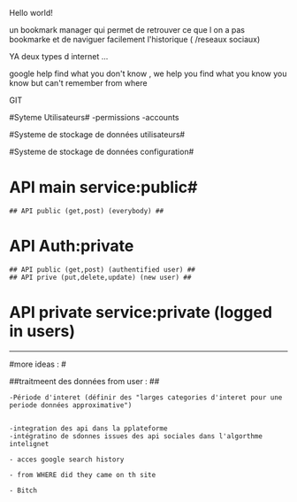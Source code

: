 Hello world!

un bookmark manager qui permet de retrouver ce que l on a pas bookmarke et de naviguer facilement l'historique ( /reseaux sociaux)


YA deux types d internet ...

google help find what you don't know , we help you find what you know you know but can't remember from where

GIT

#Syteme Utilisateurs#
-permissions
-accounts



#Systeme de stockage de données utilisateurs#

#Systeme de stockage de données configuration#


# API main service:public#
	## API public (get,post) (everybody) ##



# API Auth:private #
	## API public (get,post) (authentified user) ##
	## API prive (put,delete,update) (new user) ##



# API private service:private (logged in users) #





_____________________________________________________


#more ideas : #

##traitmeent des données from user : ##

	-Période d'interet (définir des "larges categories d'interet pour une periode données approximative")


	-integration des api dans la pplateforme
	-intégratino de sdonnes issues des api sociales dans l'algorthme intelignet

	- acces google search history

	- from WHERE did they came on th site

	- Bitch




